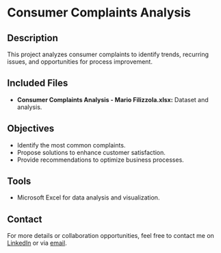 # Consumer Complaints Analysis

## Description
This project analyzes consumer complaints to identify trends, recurring issues, and opportunities for process improvement.

## Included Files
- **Consumer Complaints Analysis - Mario Filizzola.xlsx:** Dataset and analysis.

## Objectives
- Identify the most common complaints.  
- Propose solutions to enhance customer satisfaction.  
- Provide recommendations to optimize business processes.

## Tools
- Microsoft Excel for data analysis and visualization.

## Contact
For more details or collaboration opportunities, feel free to contact me on [LinkedIn](https://www.linkedin.com/in/mario-filizzola-58798a206/) or via [email](filizzolamario@gmail.com).
